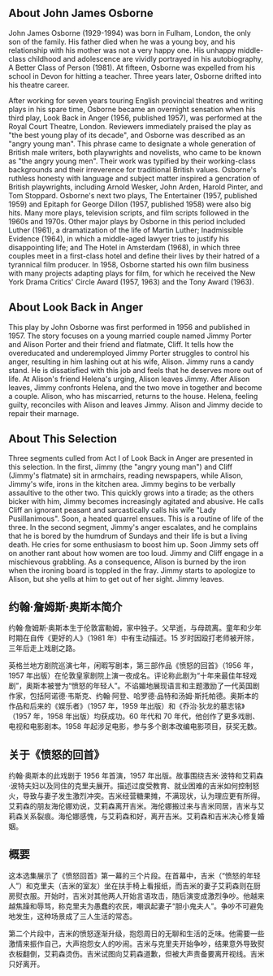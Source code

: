 
## About John James Osborne

John James Osborne (1929-1994) was born in Fulham, London, the only son of the family. His father died when he was a young boy, and his relationship with his mother was not a very happy one. His unhappy middle-class childhood and adolescence are vividly portrayed in his autobiography, A Better Class of Person (1981). At fifteen, Osborne was expelled from his school in Devon for hitting a teacher. Three years later, Osborne drifted into his theatre career. 

After working for seven years touring English provincial theatres and writing plays in his spare time, Osborne became an overnight sensation when his third play, Look Back in Anger (1956, published 1957), was performed at the Royal Court Theatre, London. Reviewers immediately praised the play as "the best young play of its decade", and Osborne was described as an "angry young man". This phrase came to designate a whole generation of British male writers, both playwrights and novelists, who came to be known as "the angry young men". Their work was typified by their working-class backgrounds and their irreverence for traditional British values. Osborne's ruthless honesty with language and subject matter inspired a gencration of British playwrights, including Arnold Wesker, John Arden, Harold Pinter, and Tom Stoppard. Osborne's next two plays, The Entertainer (1957, published 1959) and Epitaph for George Dillon (1957, published 1958) were also big hits. Many more plays, television scripts, and film scripts followed in the 1960s and 1970s. Other major plays by Osborne in this period included Luther (1961), a dramatization of the life of Martin Luther; Inadmissible Evidence (1964), in which a middle-aged lawyer tries to justify his disappointing life; and The Hotel in Amsterdam (1968), in which three couples meet in a first-class hotel and define their lives by their hatred of a tyrannical film producer. In 1958, Osborne started his own film business with many projects adapting plays for film, for which he received the New York Drama Critics' Circle Award (1957, 1963) and the Tony Award (1963).

## About Look Back in Anger

This play by John Osborne was first performed in 1956 and published in 1957. The story focuses on a young married couple named Jimmy Porter and Alison Porter and their friend and flatmate, Cliff. It tells how the overeducated and underemployed Jimmy Porter struggles to control his anger, resulting in him lashing out at his wife, Alison. Jimmy runs a candy stand. He is dissatisfied with this job and feels that he deserves more out of life. At Alison's friend Helena's urging, Alison leaves Jimmy. After Alison leaves, Jimmy confronts Helena, and the two move in together and become a couple. Alison, who has miscarried, returns to the house. Helena, feeling guilty, reconciles with Alison and leaves Jimmy. Alison and Jimmy decide to repair their marnage.

## About This Selection

Three segments culled from Act I of Look Back in Anger are presented in this selection. In the first, Jimmy (the "angry young man") and Cliff (Jimmy's flatmate) sit in armchairs, reading newspapers, while Alison, Jimmy's wife, irons in the kitchen area. Jimmy begins to be verbally assaultive to the other two. This quickly grows into a tirade; as the others bicker with him, Jimmy becomes increasingly agitated and abusive. He calls Cliff an ignorant peasant and sarcastically calls his wife "Lady Pusillanimous". Soon, a heated quarrel ensues. This is a routine of life of the three. In the second segment, Jimmy's anger escalates, and he complains that he is bored by the humdrum of Sundays and their life is but a living death. He cries for some enthusiasm to boost him up. Soon Jimmy sets off on another rant about how women are too loud. Jimmy and Cliff engage in a mischievous grabbling. As a consequence, Alison is burned by the iron when the ironing board is toppled in the fray. Jimmy starts to apologize to Alison, but she yells at him to get out of her sight. Jimmy leaves.

## 约翰·詹姆斯·奥斯本简介 

约翰·詹姆斯·奥斯本生于伦敦富勒姆，家中独子。父早逝，与母疏离。童年和少年时期在自传《更好的人》（1981 年）中有生动描述。15 岁时因殴打老师被开除，三年后走上戏剧之路。 

英格兰地方剧院巡演七年，闲暇写剧本，第三部作品《愤怒的回首》（1956 年，1957 年出版）在伦敦皇家剧院上演一夜成名。评论称此剧为“十年来最佳年轻戏剧”，奥斯本被誉为“愤怒的年轻人”。不谄媚地展现语言和主题激励了一代英国剧作家，包括阿诺德·韦斯克、约翰·阿登、哈罗德·品特和汤姆·斯托帕德。奥斯本的作品和后来的《娱乐者》（1957 年，1959 年出版）和《乔治·狄龙的墓志铭》（1957 年，1958 年出版）均获成功。60 年代和 70 年代，他创作了更多戏剧、电视和电影剧本。1958 年起涉足电影，参与多个剧本改编电影项目，获奖无数。 

## 关于《愤怒的回首》 

约翰·奥斯本的此戏剧于 1956 年首演，1957 年出版。故事围绕吉米·波特和艾莉森·波特夫妇以及同住的克里夫展开。描述过度受教育、就业困难的吉米如何控制怒火，导致与妻子发生激烈冲突。吉米经营糖果摊，不满现状，认为理应更有所得。艾莉森的朋友海伦娜劝说，艾莉森离开吉米。海伦娜搬过来与吉米同居，吉米与艾莉森关系裂痕。海伦娜感愧，与艾莉森和好，离开吉米。艾莉森和吉米决心修复婚姻。
## 概要 

这本选集展示了《愤怒回首》第一幕的三个片段。在首幕中，吉米（“愤怒的年轻人”）和克里夫（吉米的室友）坐在扶手椅上看报纸，而吉米的妻子艾莉森则在厨房熨衣服。开始时，吉米对其他两人开始言语攻击，随后演变成激烈争吵。他越来越焦躁和辱骂，称克里夫为愚蠢的农民，嘲讽起妻子“胆小鬼夫人”。争吵不可避免地发生，这种场景成了三人生活的常态。

第二个片段中，吉米的愤怒逐渐升级，抱怨周日的无聊和生活的乏味。他需要一些激情来振作自己，大声抱怨女人的吵闹。吉米与克里夫开始争吵，结果意外导致熨衣板翻倒，艾莉森烫伤。吉米试图向艾莉森道歉，但被大声责备要离开视线。吉米只好离开。